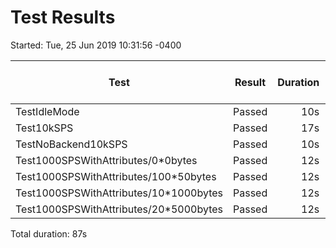 # Test Results
Started: Tue, 25 Jun 2019 10:31:56 -0400

Test|Result|Duration|CPU Avg%|CPU Max%|RAM Avg MiB|RAM Max MiB|Sent Spans|Received Spans
----|------|-------:|-------:|-------:|----------:|----------:|---------:|-------------:
TestIdleMode|Passed|10s|0.3|1.0|25|34|0|0
Test10kSPS|Passed|17s|91.4|95.7|35|43|149610|149610
TestNoBackend10kSPS|Passed|10s|59.1|59.3|29|40|99910|0
Test1000SPSWithAttributes/0*0bytes|Passed|12s|18.7|19.3|30|41|10000|10000
Test1000SPSWithAttributes/100*50bytes|Passed|12s|70.2|71.0|32|45|10000|10000
Test1000SPSWithAttributes/10*1000bytes|Passed|12s|68.0|74.3|32|44|10000|10000
Test1000SPSWithAttributes/20*5000bytes|Passed|12s|158.2|173.7|39|55|10000|10000

Total duration: 87s
